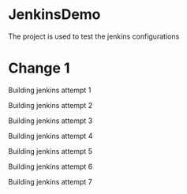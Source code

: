 # JenkinsDemo

The project is used to test the jenkins configurations

# Change 1

Building jenkins attempt 1

Building jenkins attempt 2

Building jenkins attempt 3

Building jenkins attempt 4

Building jenkins attempt 5

Building jenkins attempt 6

Building jenkins attempt 7
